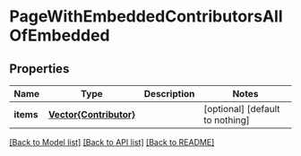 # PageWithEmbeddedContributorsAllOfEmbedded


## Properties
Name | Type | Description | Notes
------------ | ------------- | ------------- | -------------
**items** | [**Vector{Contributor}**](Contributor.md) |  | [optional] [default to nothing]


[[Back to Model list]](../README.md#models) [[Back to API list]](../README.md#api-endpoints) [[Back to README]](../README.md)


